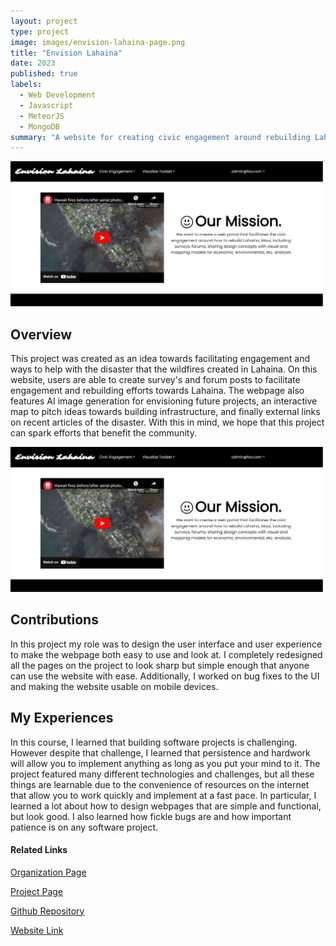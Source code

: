 ```yaml
---
layout: project
type: project
image: images/envision-lahaina-page.png
title: "Envision Lahaina"
date: 2023
published: true
labels:
  - Web Development
  - Javascript
  - MeteorJS
  - MongoDB
summary: "A website for creating civic engagement around rebuilding Lahaina."
---
```


<img width="500px" class="img-fluid" src="../images/envision-lahaina-page.png">

## Overview

This project was created as an idea towards facilitating engagement and ways to help with the disaster that the wildfires created in Lahaina. On this website, users are able to create survey's and forum posts to facilitate engagement and rebuilding efforts towards Lahaina. The webpage also features AI image generation for envisioning future projects, an interactive map to pitch ideas towards building infrastructure, and finally external links on recent articles of the disaster. With this in mind, we hope that this project can spark efforts that benefit the community.

<img width="500px" class="img-fluid" src="../images/envision-lahaina-page.png">

## Contributions

In this project my role was to design the user interface and user experience to make the webpage both easy to use and look at. I completely redesigned all the pages on the project to look sharp but simple enough that anyone can use the website with ease. Additionally, I worked on bug fixes to the UI and making the website usable on mobile devices.

## My Experiences

In this course, I learned that building software projects is challenging. However despite that challenge, I learned that persistence and hardwork will allow you to implement anything as long as you put your mind to it. The project featured many different technologies and challenges, but all these things are learnable due to the convenience of resources on the internet that allow you to work quickly and implement at a fast pace. In particular, I learned a lot about how to design webpages that are simple and functional, but look good. I also learned how fickle bugs are and how important patience is on any software project.

#### Related Links

<a href="https://github.com/envision-lahaina/">Organization Page</a>

<a href="https://envision-lahaina.github.io/envision-lahaina-/">Project Page</a>

<a href="https://github.com/envision-lahaina/envision-lahaina-app/">Github Repository </a>

<a href="https://envisionlahaina.com/">Website Link </a>
